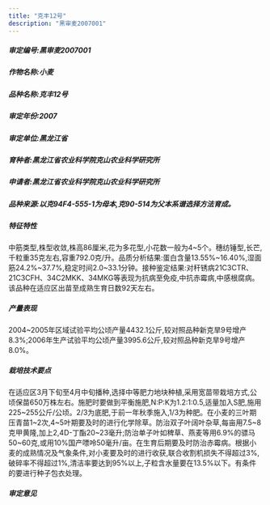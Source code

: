 ```yaml
---
title: "克丰12号"
description: "黑审麦2007001"
---
```

##### 审定编号:黑审麦2007001

##### 作物名称:小麦

##### 品种名称:克丰12号

##### 审定年份:2007

##### 审定单位:黑龙江省

##### 育种者:黑龙江省农业科学院克山农业科学研究所

##### 申请者:黑龙江省农业科学院克山农业科学研究所

##### 品种来源:以克94F4-555-1为母本,克90-514为父本系谱选择方法育成。

##### 特征特性
中筋类型,株型收敛,株高86厘米,花为多花型,小花数一般为4~5个。穗纺锤型,长芒,千粒重35克左右,容重792.0克/升。品质分析结果:蛋白含量13.55%~16.40%,湿面筋24.2%~37.7%,稳定时间2.0~33.1分钟。接种鉴定结果:对秆锈病21C3CTR、21C3CFH、34C2MKK、34MKG等表现为抗病至免疫,中抗赤霉病,中感根腐病。该品种在适应区出苗至成熟生育日数92天左右。

##### 产量表现
2004~2005年区域试验平均公顷产量4432.1公斤,较对照品种新克旱9号增产8.3%;2006年生产试验平均公顷产量3995.6公斤,较对照品种新克旱9号增产8.0%。

##### 栽培技术要点
在适应区3月下旬至4月中旬播种,选择中等肥力地块种植,采用宽苗带栽培方式,公顷保苗650万株左右。施肥时要做到平衡施肥,N∶P∶K为1.2∶1∶0.5,适量加入S肥,施用225~255公斤/公顷。2/3为底肥,于前一年秋季施入,1/3为种肥。在小麦的三叶期压青苗1~2次,4~5叶期要及时的进行化学除草。防治双子叶阔叶杂草,每亩用7.5~8克甲黄隆,加上2,4D-丁酯20~23毫升;防治单子叶如稗草、燕麦等用6.9%的骠马50~60克,或用10%国产嘌呤50毫升/亩。在生育后期要及时防治赤霉病。根据小麦的成熟情况及气象条件,对小麦要及时的进行收获,联合收割机损失不得超过3%,破碎率不得超过1%,清洁率要达到95%以上,子粒含水量要在13.5%以下。有条件的要进行种子包衣处理。

##### 审定意见

